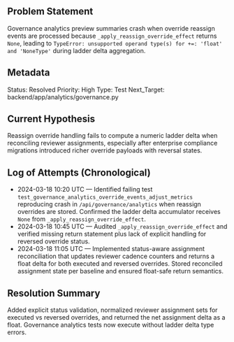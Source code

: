 ## Problem Statement
Governance analytics preview summaries crash when override reassign events are processed because `_apply_reassign_override_effect` returns `None`, leading to `TypeError: unsupported operand type(s) for +=: 'float' and 'NoneType'` during ladder delta aggregation.

## Metadata
Status: Resolved
Priority: High
Type: Test
Next_Target: backend/app/analytics/governance.py

## Current Hypothesis
Reassign override handling fails to compute a numeric ladder delta when reconciling reviewer assignments, especially after enterprise compliance migrations introduced richer override payloads with reversal states.

## Log of Attempts (Chronological)
- 2024-03-18 10:20 UTC — Identified failing test `test_governance_analytics_override_events_adjust_metrics` reproducing crash in `/api/governance/analytics` when reassign overrides are stored. Confirmed the ladder delta accumulator receives `None` from `_apply_reassign_override_effect`.
- 2024-03-18 10:45 UTC — Audited `_apply_reassign_override_effect` and verified missing return statement plus lack of explicit handling for reversed override status.
- 2024-03-18 11:05 UTC — Implemented status-aware assignment reconciliation that updates reviewer cadence counters and returns a float delta for both executed and reversed overrides. Stored reconciled assignment state per baseline and ensured float-safe return semantics.

## Resolution Summary
Added explicit status validation, normalized reviewer assignment sets for executed vs reversed overrides, and returned the net assignment delta as a float. Governance analytics tests now execute without ladder delta type errors.
